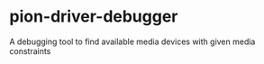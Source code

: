 # pion-driver-debugger
A debugging tool to find available media devices with given media constraints
